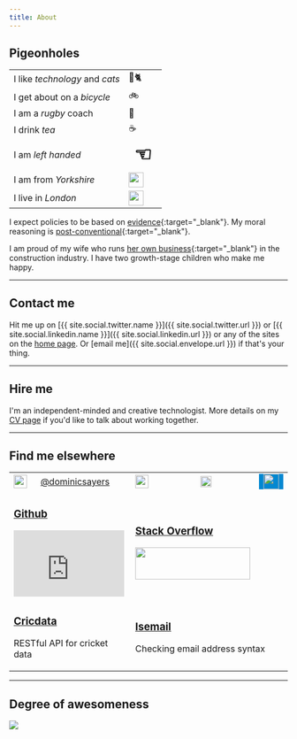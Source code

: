 ```yaml
---
title: About
---
```


## Pigeonholes

<table>
  <tbody>
    <tr>
      <td>I like <em>technology</em> and <em>cats</em></td>
      <td>🔧🐈</td>
    </tr>
    <tr>
      <td>I get about on a <em>bicycle</em></td>
      <td>🚲</td>
    </tr>
    <tr>
      <td>I am a <em>rugby</em> coach</td>
      <td>🏉</td>
    </tr>
    <tr>
      <td>I drink <em>tea</em></td>
      <td>☕</td>
    </tr>
    <tr>
      <td>I am <em>left handed</em></td>
      <td style="font-size: 36px; font-weight: bold;">☜</td>
    </tr>
    <tr>
      <td>I am from <em>Yorkshire</em></td>
      <td><img src="https://pbs.twimg.com/profile_images/798459304156295168/hqWNAdqm_normal.jpg" height="27" /></td>
    </tr>
    <tr>
      <td>I live in <em>London</em></td>
      <td><img src="/assets/article_images{{ page.url }}london-bridge-icon.png" height="27" /></td>
    </tr>
  </tbody>
</table>

I expect policies to be based on [evidence](https://en.wikipedia.org/wiki/Evidence-based_policy){:target="_blank"}. My moral reasoning is [post-conventional](https://en.wikipedia.org/wiki/Lawrence_Kohlberg's_stages_of_moral_development#Post-Conventional){:target="_blank"}.

I am proud of my wife who runs [her own business](http://insitearts.com){:target="_blank"} in the construction industry. I have two growth-stage children who make me happy.

---

## Contact me

Hit me up on [{{ site.social.twitter.name }}]({{ site.social.twitter.url }}) or [{{ site.social.linkedin.name }}]({{ site.social.linkedin.url }}) or any of the sites on the [home page](/). Or [email me]({{ site.social.envelope.url }}) if that's your thing.

---

## Hire me

I'm an independent-minded and creative technologist. More details on my [CV page](/cv) if you'd like to talk about working together.

---

## Find me elsewhere

<table class="six-column">
  <tbody>
    <tr>
      <td>
        <a target="_blank" href="{{ site.social.linkedin.url }}">
          <img src="https://upload.wikimedia.org/wikipedia/commons/thumb/0/01/LinkedIn_Logo.svg/2000px-LinkedIn_Logo.svg.png" height="24" />
        </a>
      </td>
      <td colspan="2">
        <a href="{{ site.social.twitter.url }}" class="twitter-follow-button" data-show-count="false" data-size="large" data-show-screen-name="false">
          @dominicsayers
        </a>
        <script async src="//platform.twitter.com/widgets.js" charset="utf-8"></script>
      </td>
      <td>
        <a target="_blank" href="{{ site.social.quora.url }}">
          <img src="https://qsf.ec.quoracdn.net/-3-images.logo.wordmark_default.svg4c6ca969eb5c90e5.svg" height="24" />
        </a>
      </td>
      <td>
        <a target="_blank" href="{{ site.social.angellist.url }}">
          <img src="https://alist.co/assets/shared/AngelList-1f53479b7b3bd75d55d9dd0d396a738b1a6943a7885dcd2fa3e4f1adb048f61e.png" height="20" />
        </a>
      </td>
      <td>
        <a target="_blank" href="{{ site.social.crunchbase.url }}">
          <img src="https://www.crunchbase.com/app/images/logo_crunchbase.svg" height="28" style="background-color: rgb(2, 136, 209); padding: 0 8px;" />
        </a>
      </td>
    </tr>
    <tr>
      <td colspan="3">
        <h3><a target="_blank" href="{{ site.social.github.url }}">Github</a></h3>
        <iframe src="https://githubbadge.appspot.com/dominicsayers?a=0" style="border: 0;height: 120px;width: 200px;overflow: hidden;" frameBorder="0"></iframe>
      </td>
      <td colspan="2">
        <h3><a target="_blank" href="{{ site.social.stack-overflow.url }}">Stack Overflow</a></h3>
        <a target="_blank" href="{{ site.social.stack-overflow.url }}">
          <img src="https://stackoverflow.com/users/flair/63349.png" width="208" height="58" />
        </a>
      </td>
    </tr>
    <tr>
      <td colspan="3">
        <h3><a target="_blank" href="http://cricdata.org">Cricdata</a></h3>
        <p>RESTful API for cricket data</p>
      </td>
      <td colspan="3">
        <h3><a target="_blank" href="http://isemail.info">Isemail</a></h3>
        <p>Checking email address syntax</p>
      </td>
    </tr>
  </tbody>
</table>

---

## Degree of awesomeness

<img src="https://img.shields.io/badge/Awesomeness-%E2%98%85%E2%98%85%E2%98%85%E2%98%85%E2%98%85-green.svg" />

